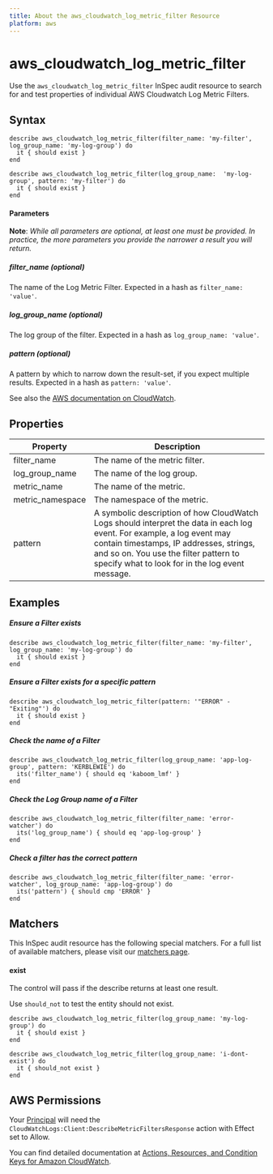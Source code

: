 ```yaml
---
title: About the aws_cloudwatch_log_metric_filter Resource
platform: aws
---
```


# aws\_cloudwatch\_log\_metric\_filter

Use the `aws_cloudwatch_log_metric_filter` InSpec audit resource to search for and test properties of individual AWS Cloudwatch Log Metric Filters.

## Syntax

    describe aws_cloudwatch_log_metric_filter(filter_name: 'my-filter', log_group_name: 'my-log-group') do
      it { should exist }
    end

    describe aws_cloudwatch_log_metric_filter(log_group_name:  'my-log-group', pattern: 'my-filter') do
      it { should exist }
    end

#### Parameters

**Note**: _While all parameters are optional, at least one must be provided. In practice, the more parameters you provide the narrower a result you will return._

##### filter_name _(optional)_
The name of the Log Metric Filter. Expected in a hash as `filter_name: 'value'`.

##### log_group_name _(optional)_
The log group of the filter. Expected in a hash as `log_group_name: 'value'`.

##### pattern _(optional)_
A pattern by which to narrow down the result-set, if you expect multiple results. Expected in a hash as `pattern: 'value'`.

See also the [AWS documentation on CloudWatch](https://docs.aws.amazon.com/IAM/latest/UserGuide/list_amazoncloudwatch.html).


## Properties

|Property         | Description|
| ---             | --- |
|filter_name      | The name of the metric filter. |
|log_group_name   | The name of the log group. |
|metric_name      | The name of the metric. |
|metric_namespace | The namespace of the metric. |
|pattern          | A symbolic description of how CloudWatch Logs should interpret the data in each log event. For example, a log event may contain timestamps, IP addresses, strings, and so on. You use the filter pattern to specify what to look for in the log event message.  |

## Examples

##### Ensure a Filter exists
    describe aws_cloudwatch_log_metric_filter(filter_name: 'my-filter', log_group_name: 'my-log-group') do
      it { should exist }
    end

##### Ensure a Filter exists for a specific pattern
    describe aws_cloudwatch_log_metric_filter(pattern: '"ERROR" - "Exiting"') do
      it { should exist }
    end

##### Check the name of a Filter
    describe aws_cloudwatch_log_metric_filter(log_group_name: 'app-log-group', pattern: 'KERBLEWIE') do
      its('filter_name') { should eq 'kaboom_lmf' }
    end


##### Check the Log Group name of a Filter
    describe aws_cloudwatch_log_metric_filter(filter_name: 'error-watcher') do
      its('log_group_name') { should eq 'app-log-group' }
    end

##### Check a filter has the correct pattern
    describe aws_cloudwatch_log_metric_filter(filter_name: 'error-watcher', log_group_name: 'app-log-group') do
      its('pattern') { should cmp 'ERROR' }
    end

## Matchers

This InSpec audit resource has the following special matchers. For a full list of available matchers, please visit our [matchers page](https://www.inspec.io/docs/reference/matchers/).

#### exist

The control will pass if the describe returns at least one result.

Use `should_not` to test the entity should not exist.

    describe aws_cloudwatch_log_metric_filter(log_group_name: 'my-log-group') do
      it { should exist }
    end
    
    describe aws_cloudwatch_log_metric_filter(log_group_name: 'i-dont-exist') do
      it { should_not exist }
    end

## AWS Permissions

Your [Principal](https://docs.aws.amazon.com/IAM/latest/UserGuide/intro-structure.html#intro-structure-principal) will need the `CloudWatchLogs:Client:DescribeMetricFiltersResponse` action with Effect set to Allow.

You can find detailed documentation at [Actions, Resources, and Condition Keys for Amazon CloudWatch](https://docs.aws.amazon.com/IAM/latest/UserGuide/list_amazoncloudwatch.html).
